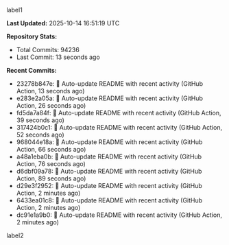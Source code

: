 
label1 
<!-- ACTIVITY_START -->
**Last Updated:** 2025-10-14 16:51:19 UTC

**Repository Stats:**
- Total Commits: 94236
- Last Commit: 13 seconds ago

**Recent Commits:**
- 23278b847e: 🤖 Auto-update README with recent activity (GitHub Action, 13 seconds ago)
- e283e2a05a: 🤖 Auto-update README with recent activity (GitHub Action, 26 seconds ago)
- fd5da7a84f: 🤖 Auto-update README with recent activity (GitHub Action, 39 seconds ago)
- 317424b0c1: 🤖 Auto-update README with recent activity (GitHub Action, 52 seconds ago)
- 968044e18a: 🤖 Auto-update README with recent activity (GitHub Action, 66 seconds ago)
- a48a1eba0b: 🤖 Auto-update README with recent activity (GitHub Action, 76 seconds ago)
- d6dbf09a78: 🤖 Auto-update README with recent activity (GitHub Action, 89 seconds ago)
- d29e3f2952: 🤖 Auto-update README with recent activity (GitHub Action, 2 minutes ago)
- 6433ea01c8: 🤖 Auto-update README with recent activity (GitHub Action, 2 minutes ago)
- dc91e1a9b0: 🤖 Auto-update README with recent activity (GitHub Action, 2 minutes ago)
<!-- ACTIVITY_END -->

label2
